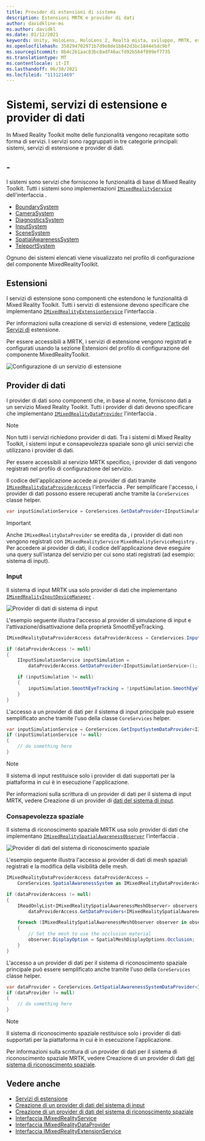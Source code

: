 ```yaml
---
title: Provider di estensioni di sistema
description: Estensioni MRTK e provider di dati
author: davidkline-ms
ms.author: davidkl
ms.date: 01/12/2021
keywords: Unity, HoloLens, HoloLens 2, Realtà mista, sviluppo, MRTK, estensioni di sistema,
ms.openlocfilehash: 358294702971b7d9e8de1b842d3bc1844e5dc9bf
ms.sourcegitcommit: 8b4c2b1aac83bc8adf46acfd92b564f899ef7735
ms.translationtype: MT
ms.contentlocale: it-IT
ms.lasthandoff: 06/30/2021
ms.locfileid: "113121469"
---
```

# <a name="systems-extension-services-and-data-providers"></a>Sistemi, servizi di estensione e provider di dati

In Mixed Reality Toolkit molte delle funzionalità vengono recapitate sotto forma di servizi. I servizi sono raggruppati in tre categorie principali: sistemi, servizi di estensione e provider di dati.

## <a name="systems"></a>-

I sistemi sono servizi che forniscono le funzionalità di base di Mixed Reality Toolkit. Tutti i sistemi sono implementazioni [`IMixedRealityService`](xref:Microsoft.MixedReality.Toolkit.IMixedRealityService) dell'interfaccia .

- [BoundarySystem](../features/boundary/boundary-system-getting-started.md)
- [CameraSystem](../features/camera-system/camera-system-overview.md)
- [DiagnosticsSystem](../features/diagnostics/diagnostics-system-getting-started.md)
- [InputSystem](../features/input/overview.md)
- [SceneSystem](../features/scene-system/scene-system-getting-started.md)
- [SpatialAwarenessSystem](../features/spatial-awareness/spatial-awareness-getting-started.md)
- [TeleportSystem](../features/teleport-system/teleport-system.md)

Ognuno dei sistemi elencati viene visualizzato nel profilo di configurazione [](../features/profiles/profiles.md)del componente MixedRealityToolkit.

## <a name="extensions"></a>Estensioni

I servizi di estensione sono componenti che estendono le funzionalità di Mixed Reality Toolkit. Tutti i servizi di estensione devono specificare che implementano [`IMixedRealityExtensionService`](xref:Microsoft.MixedReality.Toolkit.IMixedRealityExtensionService) l'interfaccia .

Per informazioni sulla creazione di servizi di estensione, vedere [l'articolo Servizi di](../features/extensions/extension-services.md) estensione.

Per essere accessibili a MRTK, i servizi di estensione vengono registrati e configurati usando la sezione Estensioni del profilo di configurazione del componente MixedRealityToolkit.

![Configurazione di un servizio di estensione](../features/images/profiles/ConfiguredExtensionService.png)

## <a name="data-providers"></a>Provider di dati

I provider di dati sono componenti che, in base al nome, forniscono dati a un servizio Mixed Reality Toolkit. Tutti i provider di dati devono specificare che implementano [`IMixedRealityDataProvider`](xref:Microsoft.MixedReality.Toolkit.IMixedRealityDataProvider) l'interfaccia .

> [!NOTE]
> Non tutti i servizi richiedono provider di dati. Tra i sistemi di Mixed Reality Toolkit, i sistemi input e consapevolezza spaziale sono gli unici servizi che utilizzano i provider di dati.

Per essere accessibili al servizio MRTK specifico, i provider di dati vengono registrati nel profilo di configurazione del servizio.

Il codice dell'applicazione accede ai provider di dati tramite [`IMixedRealityDataProviderAccess`](xref:Microsoft.MixedReality.Toolkit.IMixedRealityDataProviderAccess) l'interfaccia . Per semplificare l'accesso, i provider di dati possono essere recuperati anche tramite la `CoreServices` classe helper.

```c#
var inputSimulationService = CoreServices.GetDataProvider<IInputSimulationService>(CoreServices.InputSystem);
```

> [!IMPORTANT]
> Anche `IMixedRealityDataProvider` se eredita da , i provider di dati non vengono registrati con `IMixedRealityService` `MixedRealityServiceRegistry` . Per accedere ai provider di dati, il codice dell'applicazione deve eseguire una query sull'istanza del servizio per cui sono stati registrati (ad esempio: sistema di input).

### <a name="input"></a>Input

Il sistema di input MRTK usa solo provider di dati che implementano [`IMixedRealityInputDeviceManager`](xref:Microsoft.MixedReality.Toolkit.Input.IMixedRealityInputDeviceManager) .

![Provider di dati di sistema di input](../features/images/input/RegisteredServiceProviders.PNG)

L'esempio seguente illustra l'accesso al provider di simulazione di input e l'attivazione/disattivazione della proprietà SmoothEyeTracking.

```c#
IMixedRealityDataProviderAccess dataProviderAccess = CoreServices.InputSystem as IMixedRealityDataProviderAccess;

if (dataProviderAccess != null)
{
    IInputSimulationService inputSimulation =
        dataProviderAccess.GetDataProvider<IInputSimulationService>();

    if (inputSimulation != null)
    {
        inputSimulation.SmoothEyeTracking = !inputSimulation.SmoothEyeTracking;
    }
}
```

L'accesso a un provider di dati per il sistema di input principale può essere semplificato anche tramite l'uso della classe `CoreServices` helper.

```c#
var inputSimulationService = CoreServices.GetInputSystemDataProvider<IInputSimulationService>();
if (inputSimulationService != null)
{
    // do something here
}
```

> [!NOTE]
> Il sistema di input restituisce solo i provider di dati supportati per la piattaforma in cui è in esecuzione l'applicazione.

Per informazioni sulla scrittura di un provider di dati per il sistema di input MRTK, vedere Creazione di un provider di [dati del sistema di input](../features/input/create-data-provider.md).

### <a name="spatial-awareness"></a>Consapevolezza spaziale

Il sistema di riconoscimento spaziale MRTK usa solo provider di dati che implementano [`IMixedRealitySpatialAwarenessObserver`](xref:Microsoft.MixedReality.Toolkit.SpatialAwareness.IMixedRealitySpatialAwarenessObserver) l'interfaccia .

![Provider di dati del sistema di riconoscimento spaziale](../features/images/spatial-awareness/SpatialAwarenessProfile.png)

L'esempio seguente illustra l'accesso ai provider di dati di mesh spaziali registrati e la modifica della visibilità delle mesh.

```c#
IMixedRealityDataProviderAccess dataProviderAccess =
    CoreServices.SpatialAwarenessSystem as IMixedRealityDataProviderAccess;

if (dataProviderAccess != null)
{
    IReadOnlyList<IMixedRealitySpatialAwarenessMeshObserver> observers =
        dataProviderAccess.GetDataProviders<IMixedRealitySpatialAwarenessMeshObserver>();

    foreach (IMixedRealitySpatialAwarenessMeshObserver observer in observers)
    {
        // Set the mesh to use the occlusion material
        observer.DisplayOption = SpatialMeshDisplayOptions.Occlusion;
    }
}
```

L'accesso a un provider di dati per il sistema di riconoscimento spaziale principale può essere semplificato anche tramite l'uso della `CoreServices` classe helper.

```c#
var dataProvider = CoreServices.GetSpatialAwarenessSystemDataProvider<IMixedRealitySpatialAwarenessMeshObserver>();
if (dataProvider != null)
{
    // do something here
}
```

> [!NOTE]
> Il sistema di riconoscimento spaziale restituisce solo i provider di dati supportati per la piattaforma in cui è in esecuzione l'applicazione.

Per informazioni sulla scrittura di un provider di dati per il sistema di riconoscimento spaziale MRTK, vedere Creazione di un provider di dati [del sistema di riconoscimento spaziale](../features/spatial-awareness/create-data-provider.md).

## <a name="see-also"></a>Vedere anche

- [Servizi di estensione](../features/extensions/extension-services.md)
- [Creazione di un provider di dati del sistema di input](../features/input/create-data-provider.md)
- [Creazione di un provider di dati del sistema di riconoscimento spaziale](../features/spatial-awareness/create-data-provider.md)
- [Interfaccia IMixedRealityService](xref:Microsoft.MixedReality.Toolkit.IMixedRealityService)
- [Interfaccia IMixedRealityDataProvider](xref:Microsoft.MixedReality.Toolkit.IMixedRealityDataProvider)
- [Interfaccia IMixedRealityExtensionService](xref:Microsoft.MixedReality.Toolkit.IMixedRealityExtensionService)
